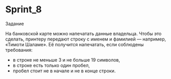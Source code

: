 # Sprint_8
Задание

На банковской карте можно напечатать данные владельца. Чтобы это сделать, принтеру передают строку с именем и фамилией — например, «Тимоти Шаламе». Её получится напечатать, если соблюдены требования:
* в строке не меньше 3 и не больше 19 символов,
* в строке есть только один пробел,
* пробел стоит не в начале и не в конце строки.